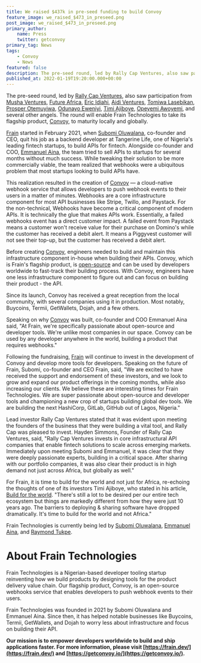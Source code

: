 ```yaml
---
title: We raised $437k in pre-seed funding to build Convoy
feature_image: we_raised_$473_in_preseed.png
post_image: we_raised_$473_in_preseed.png
primary_author:
    name: Press
    twitter: getconvoy
primary_tag: News
tags:
    - Convoy
    - News
featured: false
description: The pre-seed round, led by Rally Cap Ventures, also saw participation from Musha Ventures, Future Africa, Eric Idiahi, Aidi Ventures, Tomiwa Lasebikan, Prosper Otemuyiwa, Odunayo Eweniyi, Timi Ajiboye, Opeyemi Awoyemi, and several other angels
published_at: 2022-01-19T19:20:00.000+00:00
---
```


The pre-seed round, led by [Rally Cap Ventures](https://www.rallycapventures.com), also saw participation from [Musha Ventures](https://www.mushaventures.com/), [Future Africa](https://future.africa/), [Eric Idiahi](https://www.linkedin.com/in/eric-idiahi-b9b7b629/?originalSubdomain=ng), [Aidi Ventures](https://aidi.africa/), [Tomiwa Lasebikan](https://www.linkedin.com/in/olatomiwalasebikan/), [Prosper Otemuyiwa](https://www.linkedin.com/in/prosperotemuyiwa/), [Odunayo Eweniyi](https://www.linkedin.com/in/odunayoeweniyi/?originalSubdomain=uk), [Timi Ajiboye](https://timiajiboye.com/), [Opeyemi Awoyemi](https://www.linkedin.com/in/opeawo/), and several other angels. The round will enable Frain Technologies to take its flagship product, [Convoy](https://getconvoy.io/), to maturity locally and globally.

[Frain](https://frain.dev/) started in February 2021, when [Subomi Oluwalana](https://www.linkedin.com/in/subomi-oluwalana-one/), co-founder and CEO, quit his job as a backend developer at Tangerine Life, one of Nigeria's leading fintech startups, to build APIs for fintech. Alongside co-founder and COO, [Emmanuel Aina](https://www.linkedin.com/in/emmanuel-aina-76071a133/), the team tried to sell APIs to startups for several months without much success. While tweaking their solution to be more commercially viable, the team realized that webhooks were a ubiquitous problem that most startups looking to build APIs have.

This realization resulted in the creation of [Convoy](https://getconvoy.io/) — a cloud-native webhook service that allows developers to push webhook events to their users in a matter of minutes. Webhooks are a core infrastructure component for most API businesses like Stripe, Twillo, and Paystack. For the non-technical, Webhooks have become a critical component of modern APIs. It is technically the glue that makes APIs work. Essentially, a failed webhooks event has a direct customer impact. A failed event from Paystack means a customer won't receive value for their purchase on Domino's while the customer has received a debit alert. It means a Piggyvest customer will not see their top-up, but the customer has received a debit alert.

Before creating [Convoy](https://getconvoy.io/), engineers needed to build and maintain this infrastructure component in-house when building their APIs. Convoy, which is Frain's flagship product, is [open-source](https://github.com/frain-dev/convoy) and can be used by developers worldwide to fast-track their building process. With Convoy, engineers have one less infrastructure component to figure out and can focus on building their product - the API.

Since its launch, Convoy has received a great reception from the local community, with several companies using it in production. Most notably, Buycoins, Termii, GetWallets, Dojah, and a few others.

Speaking on why [Convoy](https://getconvoy.io/) was built, co-founder and COO Emmanuel Aina said, "At Frain, we're specifically passionate about open-source and developer tools. We're unlike most companies in our space. Convoy can be used by any developer anywhere in the world, building a product that requires webhooks."

Following the fundraising, [Frain](https://frain.dev/) will continue to invest in the development of Convoy and develop more tools for developers. Speaking on the future of Frain, Subomi, co-founder and CEO Frain, said, "We are excited to have received the support and endorsement of these investors, and we look to grow and expand our product offerings in the coming months, while also increasing our clients. We believe these are interesting times for Frain Technologies. We are super passionate about open-source and developer tools and championing a new crop of startups building global dev tools. We are building the next HashiCorp, GitLab, GitHub out of Lagos, Nigeria."

Lead investor Rally Cap Ventures stated that it was evident upon meeting the founders of the business that they were building a vital tool, and Rally Cap was pleased to invest. Hayden Simmons, Founder of Rally Cap Ventures, said, "Rally Cap Ventures invests in core infrastructural API companies that enable fintech solutions to scale across emerging markets. Immediately upon meeting Subomi and Emmanuel, it was clear that they were deeply passionate experts, building in a critical space. After sharing with our portfolio companies, it was also clear their product is in high demand not just across Africa, but globally as well."

For Frain, it is time to build for the world and not just for Africa, re-echoing the thoughts of one of its investors Timi Ajiboye, who stated in his article, [Build for the world](https://medium.com/timigod/build-for-the-world-2df4501a9270). "There's still a lot to be desired per our entire tech ecosystem but things are markedly different from how they were just 10 years ago. The barriers to deploying & sharing software have dropped dramatically. It's time to build for the world and not Africa."

Frain Technologies is currently being led by [Subomi Oluwalana](https://www.linkedin.com/in/subomi-oluwalana-one/), [Emmanuel Aina](https://www.linkedin.com/in/emmanuel-aina-76071a133/), and [Raymond Tukpe](https://www.linkedin.com/in/rtukpe/?miniProfileUrn=urn%3Ali%3Afs_miniProfile%3AACoAABGsYP0Bi9v4PLyaqY7ZwTf4sfTt4sPpcxo).

# About Frain Technologies

Frain Technologies is a Nigerian-based developer tooling startup reinventing how we build products by designing tools for the product delivery value chain. Our flagship product, Convoy, is an open-source webhooks service that enables developers to push webhook events to their users.

Frain Technologies was founded in 2021 by Subomi Oluwalana and Emmanuel Aina. Since then, it has helped notable businesses like Buycoins, Termii, GetWallets, and Dojah to worry less about infrastructure and focus on building their API.

**Our mission is to empower developers worldwide to build and ship applications faster. For more information, please visit [https://frain.dev/](https://frain.dev/) and [https://getconvoy.io/](https://getconvoy.io/).**
